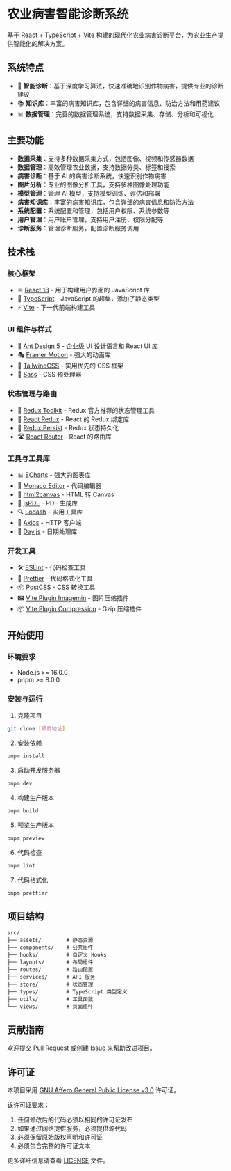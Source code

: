 # 农业病害智能诊断系统

基于 React + TypeScript + Vite 构建的现代化农业病害诊断平台，为农业生产提供智能化的解决方案。

## 系统特点

- 🧠 **智能诊断**：基于深度学习算法，快速准确地识别作物病害，提供专业的诊断建议
- 📚 **知识库**：丰富的病害知识库，包含详细的病害信息、防治方法和用药建议
- 📊 **数据管理**：完善的数据管理系统，支持数据采集、存储、分析和可视化

## 主要功能

- **数据采集**：支持多种数据采集方式，包括图像、视频和传感器数据
- **数据管理**：高效管理农业数据，支持数据分类、标签和搜索
- **病害诊断**：基于 AI 的病害诊断系统，快速识别作物病害
- **图片分析**：专业的图像分析工具，支持多种图像处理功能
- **模型管理**：管理 AI 模型，支持模型训练、评估和部署
- **病害知识库**：丰富的病害知识库，包含详细的病害信息和防治方法
- **系统配置**：系统配置和管理，包括用户权限、系统参数等
- **用户管理**：用户账户管理，支持用户注册、权限分配等
- **诊断服务**：管理诊断服务，配置诊断服务调用

## 技术栈

### 核心框架

- ⚛️ [React 18](https://reactjs.org/) - 用于构建用户界面的 JavaScript 库
- 📘 [TypeScript](https://www.typescriptlang.org/) - JavaScript 的超集，添加了静态类型
- ⚡️ [Vite](https://vitejs.dev/) - 下一代前端构建工具

### UI 组件与样式

- 🎨 [Ant Design 5](https://ant.design/) - 企业级 UI 设计语言和 React UI 库
- 🎭 [Framer Motion](https://www.framer.com/motion/) - 强大的动画库
- 🎯 [TailwindCSS](https://tailwindcss.com/) - 实用优先的 CSS 框架
- 🎨 [Sass](https://sass-lang.com/) - CSS 预处理器

### 状态管理与路由

- 🔄 [Redux Toolkit](https://redux-toolkit.js.org/) - Redux 官方推荐的状态管理工具
- 🔄 [React Redux](https://react-redux.js.org/) - React 的 Redux 绑定库
- 🔄 [Redux Persist](https://github.com/rt2zz/redux-persist) - Redux 状态持久化
- 🛣️ [React Router](https://reactrouter.com/) - React 的路由库

### 工具与工具库

- 📊 [ECharts](https://echarts.apache.org/) - 强大的图表库
- 📝 [Monaco Editor](https://microsoft.github.io/monaco-editor/) - 代码编辑器
- 📄 [html2canvas](https://html2canvas.hertzen.com/) - HTML 转 Canvas
- 📄 [jsPDF](https://parall.ax/products/jspdf) - PDF 生成库
- 🔍 [Lodash](https://lodash.com/) - 实用工具库
- 🔄 [Axios](https://axios-http.com/) - HTTP 客户端
- 📅 [Day.js](https://day.js.org/) - 日期处理库

### 开发工具

- 🛠️ [ESLint](https://eslint.org/) - 代码检查工具
- 💅 [Prettier](https://prettier.io/) - 代码格式化工具
- 📦 [PostCSS](https://postcss.org/) - CSS 转换工具
- 🖼️ [Vite Plugin Imagemin](https://github.com/anncwb/vite-plugin-imagemin) - 图片压缩插件
- 📦 [Vite Plugin Compression](https://github.com/anncwb/vite-plugin-compression) - Gzip 压缩插件

## 开始使用

### 环境要求

- Node.js >= 16.0.0
- pnpm >= 8.0.0

### 安装与运行

1. 克隆项目

```bash
git clone [项目地址]
```

2. 安装依赖

```bash
pnpm install
```

3. 启动开发服务器

```bash
pnpm dev
```

4. 构建生产版本

```bash
pnpm build
```

5. 预览生产版本

```bash
pnpm preview
```

6. 代码检查

```bash
pnpm lint
```

7. 代码格式化

```bash
pnpm prettier
```

## 项目结构

```
src/
├── assets/        # 静态资源
├── components/    # 公共组件
├── hooks/         # 自定义 Hooks
├── layouts/       # 布局组件
├── routes/        # 路由配置
├── services/      # API 服务
├── store/         # 状态管理
├── types/         # TypeScript 类型定义
├── utils/         # 工具函数
└── views/         # 页面组件
```

## 贡献指南

欢迎提交 Pull Request 或创建 Issue 来帮助改进项目。

## 许可证

本项目采用 [GNU Affero General Public License v3.0](LICENSE) 许可证。

该许可证要求：

1. 任何修改后的代码必须以相同的许可证发布
2. 如果通过网络提供服务，必须提供源代码
3. 必须保留原始版权声明和许可证
4. 必须包含完整的许可证文本

更多详细信息请查看 [LICENSE](LICENSE) 文件。
